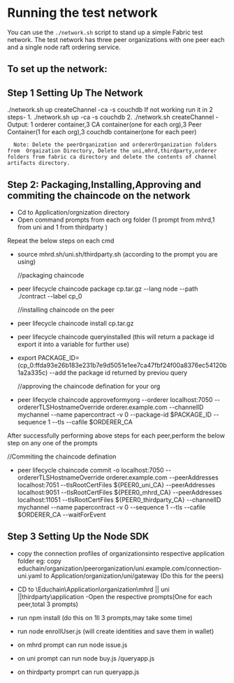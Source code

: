 # Running the test network #

You can use the `./network.sh` script to stand up a simple Fabric test network. The test network has three peer organizations with one peer each and a single node raft ordering service.

## To set up the network:

## Step 1 Setting Up The Network
 ./network.sh up createChannel -ca -s couchdb
        If not working run it in 2 steps-
        1. ./network.sh up -ca -s couchdb
        2. ./network.sh createChannel
        -Output: 1 orderer container,3 CA container(one for each org),3 Peer Container(1 for each org),3 couchdb container(one for each peer)
              
      Note: Delete the peerOrganization and ordererOrganization folders from  Orgaization Directory, Delete the uni,mhrd,thirdparty,orderer folders from fabric ca directory and delete the contents of channel artifacts directory.


## Step 2: Packaging,Installing,Approving and commiting the chaincode on the network
- Cd to Application/orgnization directory
- Open command prompts from each org folder
(1 prompt from mhrd,1 from uni and 1 from thirdparty )

Repeat the below steps on each cmd

- source mhrd.sh/uni.sh/thirdparty.sh (according to the prompt you are using)

	//packaging chaincode 
- peer lifecycle chaincode package cp.tar.gz --lang node --path ./contract --label cp_0

	//installing chaincode on the peer
- peer lifecycle chaincode install cp.tar.gz

- peer lifecycle chaincode queryinstalled
(this will return a package id export it into a variable for further use)

- export PACKAGE_ID=(cp_0:ffda93e26b183e231b7e9d5051e1ee7ca47fbf24f00a8376ec54120b1a2a335c) --add the package id returned by previou query

	//approving the chaincode defination for your org
- peer lifecycle chaincode approveformyorg --orderer localhost:7050 --ordererTLSHostnameOverride orderer.example.com --channelID mychannel --name papercontract -v 0 --package-id $PACKAGE_ID --sequence 1 --tls --cafile $ORDERER_CA

After successfully performing above steps for each peer,perform the below step on any one of the prompts

//Commiting the chaincode defination
- peer lifecycle chaincode commit -o localhost:7050 --ordererTLSHostnameOverride orderer.example.com --peerAddresses localhost:7051 --tlsRootCertFiles ${PEER0_uni_CA} --peerAddresses localhost:9051 --tlsRootCertFiles ${PEER0_mhrd_CA} --peerAddresses localhost:11051 --tlsRootCertFiles ${PEER0_thirdparty_CA} --channelID mychannel --name papercontract -v 0 --sequence 1 --tls --cafile $ORDERER_CA --waitForEvent


## Step 3 Setting Up the Node SDK

- copy the connection profiles of organizationsinto respective application folder 
eg:
copy educhain/organization/peerorganization/uni.example.com/connection-uni.yaml to Application/organization/uni/gateway
(Do this for  the peers)

- CD to \Educhain\Application\organization\mhrd || uni ||thirdparty\application
-Open the respective prompts(One for each peer,total 3 prompts)

- run npm install (do this on 1ll 3 prompts,may take some time)

- run node enrollUser.js (will create identities and save them in wallet)

- on mhrd prompt can run node issue.js
- on uni prompt can run node buy.js /queryapp.js
- on thirdparty promprt can run  queryapp.js








        


